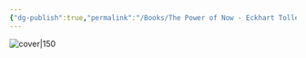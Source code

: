 ```yaml
---
{"dg-publish":true,"permalink":"/Books/The Power of Now - Eckhart Tolle/","title":"The Power of Now","noteIcon":4,"created":"2024-11-18T16:21:01.788+09:00"}
---
```



![cover|150](http://books.google.com/books/content?id=sQYqRCIhFAMC&printsec=frontcover&img=1&zoom=5&edge=curl&source=gbs_api)